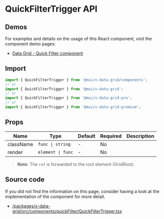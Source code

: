 # QuickFilterTrigger API

## Demos

For examples and details on the usage of this React component, visit the component demo pages:

- [Data Grid - Quick Filter component](/x/react-data-grid/components/quick-filter)

## Import

```jsx
import { QuickFilterTrigger } from '@mui/x-data-grid/components';
// or
import { QuickFilterTrigger } from '@mui/x-data-grid';
// or
import { QuickFilterTrigger } from '@mui/x-data-grid-pro';
// or
import { QuickFilterTrigger } from '@mui/x-data-grid-premium';
```

## Props

| Name | Type | Default | Required | Description |
|------|------|---------|----------|-------------|
| className | `func \| string` | - | No |  |
| render | `element \| func` | - | No |  |

> **Note**: The `ref` is forwarded to the root element (GridRoot).

## Source code

If you did not find the information on this page, consider having a look at the implementation of the component for more detail.

- [/packages/x-data-grid/src/components/quickFilter/QuickFilterTrigger.tsx](https://github.com/mui/material-ui/tree/HEAD/packages/x-data-grid/src/components/quickFilter/QuickFilterTrigger.tsx)